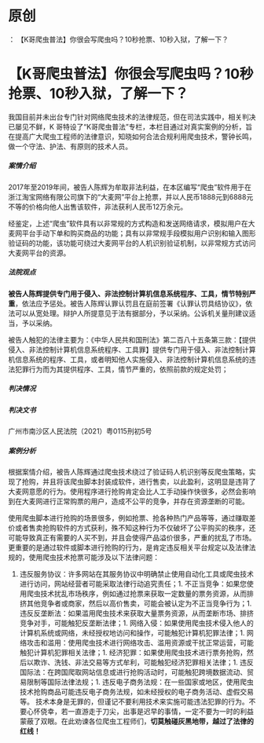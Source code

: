 # 原创
：  【K哥爬虫普法】你很会写爬虫吗？10秒抢票、10秒入狱，了解一下？

# 【K哥爬虫普法】你很会写爬虫吗？10秒抢票、10秒入狱，了解一下？

> 
我国目前并未出台专门针对网络爬虫技术的法律规范，但在司法实践中，相关判决已屡见不鲜，K 哥特设了“K哥爬虫普法”专栏，本栏目通过对真实案例的分析，旨在提高广大爬虫工程师的法律意识，知晓如何合法合规利用爬虫技术，警钟长鸣，做一个守法、护法、有原则的技术人员。


##### 案情介绍

2017年至2019年间，被告人陈辉为牟取非法利益，在本区编写“爬虫”软件用于在浙江淘宝网络有限公司旗下的“大麦网”平台上抢票，并以人民币1888元到6888元不等的价格向他人出售该软件，非法获利人民币12万余元。

经鉴定，上述“爬虫”软件具有以非常规的方式构造和发送网络请求，模拟用户在大麦网平台手动下单和购买商品的功能；具有以非常规手段模拟用户识别和输入图形验证码的功能，该功能可绕过大麦网平台的人机识别验证机制，以非常规方式访问大麦网平台的资源。

##### 法院观点

**被告人陈辉提供专门用于侵入、非法控制计算机信息系统程序、工具，情节特别严重**，依法应予惩处。被告人陈辉认罪认罚且在庭前签署《认罪认罚具结协议》，依法可以从宽处理。辩护人所提意见于法有据部分，予以采纳。公诉机关量刑建议适当，予以采纳。

被告人触犯的法律主要为：《中华人民共和国刑法》第二百八十五条第三款：【提供侵入、非法控制计算机信息系统程序、工具罪】提供专门用于侵入、非法控制计算机信息系统的程序、工具，或者明知他人实施侵入、非法控制计算机信息系统的违法犯罪行为而为其提供程序、工具，情节严重的，依照前款的规定处罚；

##### 判决情况

##### 判决文书

广州市南沙区人民法院（2021）粤0115刑初5号

##### 案例分析

根据案情介绍，被告人陈辉通过爬虫技术绕过了验证码人机识别等反爬虫策略，实现了抢购，并且将该爬虫脚本封装成软件，进行售卖，以此盈利，这明显是违背了大麦网意愿的行为。使用程序进行抢购肯定会比人工手动操作快很多，必然会影响到在大麦网进行正常购票的用户，造成不公平的竞争，并存在资源垄断的可能。

使用爬虫脚本进行抢购的场景很多，例如抢票、抢各种热门产品等等，通过赚取差价或者售卖抢购软件的方式获利，殊不知这种行为不仅破坏了公平购买的秩序，还可能导致真正有需要的人买不到，并且会使得产品溢价很多，严重的扰乱了市场。更重要的是通过软件或脚本进行抢购的行为，是肯定违反相关平台规定以及法律法规的，使用爬虫技术抢票可能涉及以下法律问题：
1. 违反服务协议：许多网站在其服务协议中明确禁止使用自动化工具或爬虫技术进行访问，网站经营者可能采取法律行动追究责任；1. 不正当竞争：如果您使用爬虫技术扰乱市场秩序，例如通过抢票来获取一定数量的票务资源，从而排挤其他竞争者或商家，然后以高价售卖，可能会被认定为不正当竞争行为；1. 违反反垄断法：如果滥用爬虫技术来获取大量票务资源，从而垄断市场、排挤竞争对手，可能触犯反垄断法律；1. 网络入侵：如果使用爬虫技术侵入他人的计算机系统或网络，未经授权地访问和操作，可能触犯计算机犯罪法律；1. 网络攻击和滥用：使用爬虫技术进行网络攻击、滥用资源或干扰正常运营，可能触犯计算机犯罪相关法律；1. 经济犯罪：如果使用爬虫技术进行票务抢购，然后以欺诈、洗钱、非法交易等方式牟利，可能触犯经济犯罪相关法律；1. 违反国际法：在跨国爬取网站信息或进行抢购活动时，可能触犯跨境数据流动、贸易限制等国际法律法规；1. 违反电子商务法规：在一些国家或地区，使用爬虫技术抢购商品可能违反电子商务法规，如未经授权的电子商务活动、虚假交易等。
技术本身是无罪的，但谨记不要利用技术来实施可能违法犯罪的行为。不要心怀侥幸，若一直游走于刀尖，出事是迟早的事情，一定不要为一时的利益蒙蔽了双眼。在此劝谏各位爬虫工程师们，**切莫触碰灰黑地带，越过了法律的红线！**
